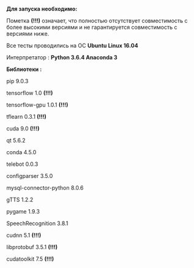 <b>Для запуска необходимо:</b>

Пометка <b>(!!!)</b> означает, что полностью отсутствует совместимость с более высокими версиями и не гарантируется совместимость с версиями ниже.

Все тесты проводились на ОС <b>Ubuntu Linux 16.04</b>

Интерпретатор : <b>Python 3.6.4 Anaconda 3</b>


<b>Библиотеки :</b>

pip 9.0.3

tensorflow 1.0 <b>(!!!)</b>

tensorflow-gpu 1.0.1 <b>(!!!)</b>

tflearn 0.3.1 <b>(!!!)</b>

cuda 9.0 <b>(!!!)</b>

qt 5.6.2

conda 4.5.0

telebot 0.0.3

configparser 3.5.0

mysql-connector-python 8.0.6

gTTS 1.2.2

pygame 1.9.3

SpeechRecognition 3.8.1

cudnn 5.1 <b>(!!!)</b>

libprotobuf 3.5.1 <b>(!!!)</b>

cudatoolkit 7.5 <b>(!!!)</b>






